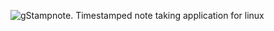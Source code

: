 ![gStampnote. Timestamped note taking application for linux](/screenshot.png.jpg?raw=true "gStampnote. Timestamped note taking application for linux")